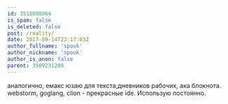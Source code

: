 ```yaml
---
id: 3518000964
is_spam: false
is_deleted: false
post: /reality/
date: 2017-09-14T23:17:03Z
author_fullname: 'spouk'
author_nickname: 'spouk'
author_is_anon: false
parent: 3509231289
---
```


<p>аналогично, емакс юзаю для текста,дневников рабочих, ака блокнота. webstorm, goglang, clion - прекрасные ide. Использую постоянно.</p>
